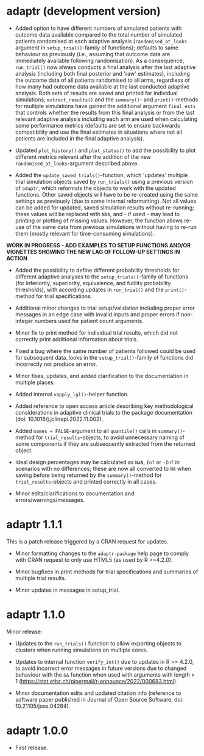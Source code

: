 # adaptr (development version)

* Added option to have different numbers of simulated patients with outcome data
available compared to the total number of simulated patients randomised at each
adaptive analysis (`randomised_at_looks` argument in `setup_trial()`-family of
functions); defaults to same behaviour as previously (i.e., assuming that
outcome data are immediately available following randomisation).
As a consequence, `run_trial()` now always conducts a final analysis after the
last adaptive analysis (including both final posterior and 'raw' estimates),
including the outcome data of all patients randomised to all arms, regardless of
how many had outcome data available at the last conducted adaptive analysis.
Both sets of results are saved and printed for individual simulations;
`extract_results()` and the `summary()`- and
`print()`-methods for multiple simulations have gained the additional argument
`final_ests` that controls whether the results from this final analysis or from
the last relevant adaptive analysis including each arm are used when calculating
some performance metrics (defaults are set to ensure backwards compatibility and
use the final estimates in situations where not all patients are included in the
final adaptive analysis).

* Updated `plot_history()` and `plot_status()` to add the possibility to plot
different metrics relevant after the addition of the new
`randomised_at_looks`-argument described above.

* Added the `update_saved_trials()`-function, which 'updates' multiple trial
simulation objects saved by `run_trials()` using a previous version of `adaptr`,
which reformats the objects to work with the updated functions. Other saved
objects will have to be re-created using the same settings as previously (due to
some internal reformatting). Not all values can be added for updated, saved
simulation results without re-running; these values will be replaced with `NA`s,
and - if used - may lead to printing or plotting of missing values. However, the
function allows re-use of the same data from previous simulations without having
to re-run them (mostly relevant for time-consuming simulations).

**WORK IN PROGRESS - ADD EXAMPLES TO SETUP FUNCTIONS AND/OR VIGNETTES SHOWING  THE NEW LAG OF FOLLOW-UP SETTINGS IN ACTION**

* Added the possibility to define different probability thresholds for different
adaptive analyses to the `setup_trials()`-family of functions (for inferiority,
superiority, equivalence, and futility probability thresholds), with according
updates in `run_trial()` and the `print()`-method for trial specifications.

* Additional minor changes to trial setup/validation including proper error
messages in an edge case with invalid inputs and proper errors if non-integer
numbers used for patient count arguments.

* Minor fix to print method for individual trial results, which did not
correctly print additional information about trials.

* Fixed a bug where the same number of patients followed could be used for
subsequent data_looks in the `setup_trial()`-family of functions did incorrectly
not produce an error.

* Minor fixes, updates, and added clarification to the documentation in multiple
places.

* Added internal `vapply_lgl()`-helper function.

* Added reference to open access article describing key methodological
considerations in adaptive clinical trials to the package documentation
(doi: 10.1016/j.jclinepi.2022.11.002).

* Added `names = FALSE`-argument to all `quantile()` calls in `summary()`-method
for `trial_results`-objects, to avoid unnecessary naming of some components if
they are subsequently extracted from the returned object.

* Ideal design percentages may be calculated as `NaN`, `Inf` or `-Inf` in
scenarios with no differences; these are now all converted to `NA` when saving
before being returned by the `summary()`-method for `trial_results`-objects and
printed correctly in all cases.

* Minor edits/clarifications to documentation and errors/warnings/messages.

# adaptr 1.1.1

This is a patch release triggered by a CRAN request for updates.

* Minor formatting changes to the `adaptr-package` help page to comply with CRAN
request to only use HTML5 (as used by R >=4.2.0).

* Minor bugfixes in print methods for trial specifications and summaries of
multiple trial results.

* Minor updates in messages in setup_trial.

# adaptr 1.1.0

Minor release:

* Updates to the `run_trials()` function to allow exporting objects to clusters
when running simulations on multiple cores.

* Updates to internal function `verify_int()` due to updates in R >= 4.2.0, to
avoid incorrect error messages in future versions due to changed behaviour with
the `&&` function when used with arguments with length > 1
(https://stat.ethz.ch/pipermail/r-announce/2022/000683.html).

* Minor documentation edits and updated citation info (reference to software
paper published in Journal of Open Source Software, doi: 10.21105/joss.04284).

# adaptr 1.0.0

* First release.
